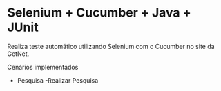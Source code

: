 # Selenium + Cucumber + Java + JUnit

Realiza teste automático utilizando Selenium com o Cucumber no site da GetNet. 


Cenários  implementados
  - Pesquisa
    -Realizar Pesquisa
    
    
